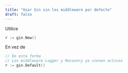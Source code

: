 ```yaml
---
title: "Usar Gin sin los middleware por defecto"
draft: false
---
```


Utilice

```go
r := gin.New()
```

En vez de

```go
// De esta forma
// Los middleware Logger y Recovery ya vienen activos
r := gin.Default()
```
